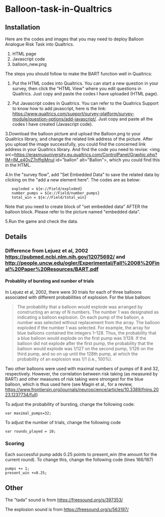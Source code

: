 # Balloon-task-in-Qualtrics

## Installation
Here are the codes and images that you may need to deploy Balloon Analogue Risk Task into Qualtrics. 
1. HTML page
2. Javascript code
3. balloon_new.png

The steps you should follow to make the BART function well in Qualtrics:
 
 1. Put the HTML codes into Qualtrics. You can start a new question in your survey, then click the "HTML View" where you edit questions in Qualtrics. Just copy and paste the codes I have uploaded (HTML page).
 
 2. Put Javascript codes in Qualtrics. You can refer to the Qualtrics Support to know how to add javascript, here is the link: https://www.qualtrics.com/support/survey-platform/survey-module/question-options/add-javascript/. Just copy and paste all the codes I have created (Javascript code).
 
 3.Download the balloon picture and upload the Balloon.png to your Qualtrics library, and change the related link address of the picture. After you upload the image successfully, you could find the concerned link address in your Qualtrics library.
 And find the code you need to revise:   <img src=https://erasmusuniversity.eu.qualtrics.com/ControlPanel/Graphic.php?IM=IM_e40vZ7nffgjMnul id="ballon" alt="Ballon">, which you could find this in the HTML.
 
 4.In the "survey flow", add "Set Embedded Data" to save the related data by clicking on the "add a new element here". The codes are as below: 
       
       exploded = ${e://Field/exploded}
       number_pumps = ${e://Field/number_pumps}
       total_win = ${e://Field/total_win}
       
 Note that you need to create block of "set embedded data" AFTER the balloon block. Please refer to the picture named "embedded data".
       
 5.Run the game and check the data.

## Details 

### Difference from Lejuez et al, 2002 https://pubmed.ncbi.nlm.nih.gov/12075692/ and http://people.uncw.edu/ogler/Experimental/Fall%2008%20Final%20Paper%20Resources/BART.pdf

#### Probablity of bursting and number of trials

In Lejuez et al, 2002, there were 30 trials for each of three balloons associated with different probabilities of explosion. For the blue balloon:

> The probability that a balloon would explode was arranged by constructing an array of N numbers. The number 1 was designated as indicating a balloon explosion. On each pump of the balloon, a number was selected without replacement from the array. The balloon exploded if the number 1 was selected. For example, the array for blue balloons contained the integers 1–128. Thus, the probability that a blue balloon would explode on the first pump was 1/128. If the balloon did not explode after the first pump, the probability that the balloon would explode was 1/127 on the second pump, 1/126 on the third pump, and so on up until the 128th pump, at which the probability of an explosion was 1/1 (i.e., 100%).

Two other balloons were used with maximal numbers of pumps of 8 and 32, respectively. However, the correlation between risk taking (as measured by BART) and other measures of risk taking were strongest for the blue balloon, which is thus used here (see Magin et al., for a review, https://www.frontiersin.org/journals/neuroscience/articles/10.3389/fnins.2023.1237734/full)

To adjust the probability of bursting, change the following code:

```
var maximal_pumps=32;
```

To adjust the number of trials, change the following code

```
var rounds_played = 10;
```


### Scoring 

Each successful pump adds 0.25 points to present_win (the amount for the current round). To change this, change the following code (lines 166/167)

```
pumps += 1;
present_win +=0.25;
```


## Other

The "tada" sound is from https://freesound.org/s/397353/

The explosion sound is from https://freesound.org/s/563197/


